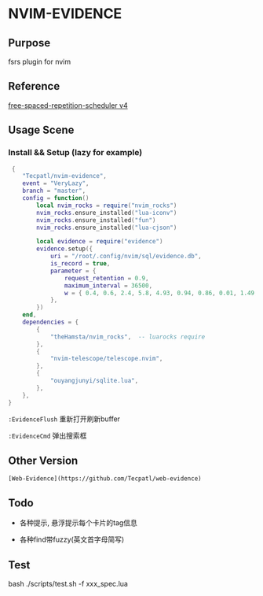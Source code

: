# NVIM-EVIDENCE

## Purpose

fsrs plugin for nvim

## Reference

[free-spaced-repetition-scheduler v4](https://github.com/open-spaced-repetition/free-spaced-repetition-scheduler)

## Usage Scene

### Install && Setup (lazy for example)

```lua
 {
	"Tecpatl/nvim-evidence",
	event = "VeryLazy",
	branch = "master",
	config = function()
		local nvim_rocks = require("nvim_rocks")
		nvim_rocks.ensure_installed("lua-iconv")
		nvim_rocks.ensure_installed("fun")
		nvim_rocks.ensure_installed("lua-cjson")

		local evidence = require("evidence")
		evidence.setup({
            uri = "/root/.config/nvim/sql/evidence.db",
            is_record = true,
            parameter = {
                request_retention = 0.9,
                maximum_interval = 36500,
                w = { 0.4, 0.6, 2.4, 5.8, 4.93, 0.94, 0.86, 0.01, 1.49, 0.14, 0.94, 2.18, 0.05, 0.34, 1.26, 0.29, 2.61},
            },
        })
	end,
	dependencies = {
		{
			"theHamsta/nvim_rocks",  -- luarocks require
		},
		{
			"nvim-telescope/telescope.nvim",
		},
		{
			"ouyangjunyi/sqlite.lua",
		},
	},
}
```

`:EvidenceFlush` 重新打开刷新buffer

`:EvidenceCmd` 弹出搜索框

## Other Version

    [Web-Evidence](https://github.com/Tecpatl/web-evidence)

## Todo

- 各种提示, 悬浮提示每个卡片的tag信息

- 各种find带fuzzy(英文首字母简写)

## Test

bash ./scripts/test.sh -f xxx_spec.lua
